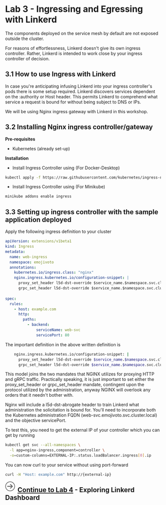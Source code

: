 # Lab 3 - Ingressing and Egressing with Linkerd

The components deployed on the service mesh by default are not exposed outside the cluster.

For reasons of effortlessness, Linkerd doesn't give its own ingress controller. Rather, Linkerd is intended to work close by your ingress controller of decision.

## 3.1 How to use Ingress with Linkerd

In case you're anticipating infusing Linkerd into your ingress controller's pods there is some setup required. Linkerd discovers services dependent on the :authority or Host header. This permits Linkerd to comprehend what service a request is bound for without being subject to DNS or IPs.

We will be using Nginx ingress gateway with Linkerd in this workshop.

## 3.2 Installing Nginx ingress controller/gateway

**Pre-requisites**

- Kubernetes (already set-up)

**Installation**

- Install Ingress Controller using (For Docker-Desktop)

```sh
kubectl apply -f https://raw.githubusercontent.com/kubernetes/ingress-nginx/controller-v0.40.2/deploy/static/provider/cloud/deploy.yaml
```

- Install Ingress Controller using (For Minikube)

```sh
minikube addons enable ingress
```

## 3.3 Setting up ingress controller with the sample application deployed

Apply the following ingress definition to your cluster

```yaml
apiVersion: extensions/v1beta1
kind: Ingress
metadata:
  name: web-ingress
  namespace: emojivoto
  annotations:
    kubernetes.io/ingress.class: "nginx"
    nginx.ingress.kubernetes.io/configuration-snippet: |
      proxy_set_header l5d-dst-override $service_name.$namespace.svc.cluster.local:$service_port;
      grpc_set_header l5d-dst-override $service_name.$namespace.svc.cluster.local:$service_port;

spec:
  rules:
    - host: example.com
      http:
        paths:
          - backend:
              serviceName: web-svc
              servicePort: 80
```

The important definition in the above written definition is

```sh
    nginx.ingress.kubernetes.io/configuration-snippet: |
      proxy_set_header l5d-dst-override $service_name.$namespace.svc.cluster.local:$service_port;
      grpc_set_header l5d-dst-override $service_name.$namespace.svc.cluster.local:$service_port;
```

This model joins the two mandates that NGINX utilizes for proxying HTTP and gRPC traffic. Practically speaking, it is just important to set either the proxy_set_header or grpc_set_header mandate, contingent upon the protocol utilized by the administration, anyway NGINX will overlook any orders that it needn't bother with.

Nginx will include a l5d-dst-abrogate header to train Linkerd what administration the solicitation is bound for. You'll need to incorporate both the Kubernetes administration FQDN (web-svc.emojivoto.svc.cluster.local) and the objective servicePort.

To test this, you need to get the external IP of your controller which you can get by running

```sh
kubectl get svc --all-namespaces \
  -l app=nginx-ingress,component=controller \
  -o=custom-columns=EXTERNAL-IP:.status.loadBalancer.ingress[0].ip
```

You can now curl to your service without using port-forward

```sh
curl -H "Host: example.com" http://{external-ip}
```

<img src="../img/go.svg" width="32" height="32" align="left"
style="padding-right:8px;" />

## [Continue to Lab 4](../lab-4/README.md) - Exploring Linkerd Dashboard
